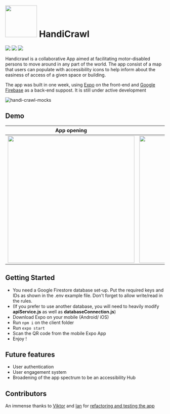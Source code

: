 # <img src="https://user-images.githubusercontent.com/65477545/125166371-0e8deb00-e1a4-11eb-99c3-312354704932.png" width="100"> HandiCrawl        


<p>
<img src="https://badgen.net/badge/Language/Javascript/blue/"/>
<img src="https://badgen.net/badge/Front%20End/React%20Native/blue/"/>
<img src="https://badgen.net/badge/Back%20End/Google%20Firebase/blue/"/>
</p>

Handicrawl is a collaborative App aimed at facilitating motor-disabled persons to move around in any part of the world.
The app consist of a map that users can populate with accessibility icons to help inform about the easiness of access of a given space or building.

The app was built in one week, using [Expo](https://expo.io/) on the front-end and [Google Firebase](https://firebase.google.com/) as a back-end suppost. It is still under active development

![handi-crawl-mocks](https://user-images.githubusercontent.com/65477545/125168776-c248a800-e1af-11eb-8414-f156bd2a133e.png)


## Demo

|  **App opening** | **Information screen**  | **Adding a marker** | **Modifying inaccurate marker** |
| :---------: | :---------: | :---------: | :---------:  |
| <img src="https://user-images.githubusercontent.com/65477545/125168165-b5768500-e1ac-11eb-9481-364d05fb05dd.gif" height="400"> |  <img src="https://user-images.githubusercontent.com/65477545/125168662-3b93cb00-e1af-11eb-90fb-67c27cf37f62.gif" height="400">       |     <img src="https://user-images.githubusercontent.com/65477545/125168800-e0aea380-e1af-11eb-8de6-b651d801a84a.gif" height="400">   | <img src="https://user-images.githubusercontent.com/65477545/125168913-7a765080-e1b0-11eb-9a45-414c45abf95a.gif" height="400"> |


## Getting Started
- You need a Google Firestore database set-up. Put the required keys and IDs as shown in the .env example file. Don't forget to allow write/read in the rules.
- (If you prefer to use another database, you will need to heavily modify **apiService.js** as well as **databaseConnection.js**)
- Download Expo on your mobile (Android/ iOS)
- Run ```npm i``` on the client folder
- Run ```expo start```
- Scan the QR code from the mobile Expo App
- Enjoy !

## Future features
- User authentication 
- User engagement system
- Broadening of the app spectrum to be an accessibility Hub 


## Contributors
An immense thanks to [Viktor](https://github.com/vikvikvr) and [Ian](https://github.com/Rankz) for [refactoring and testing the app](https://github.com/vikvikvr/HandiCrawl)
